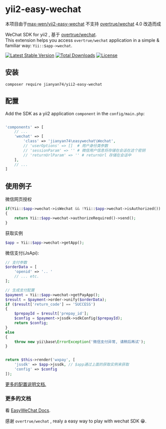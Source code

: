 # yii2-easy-wechat

本项目由于[max-wen/yii2-easy-wechat](https://github.com/max-wen/yii2-easy-wechat) 不支持 [overtrue/wechat](https://github.com/overtrue/wechat) 4.0 改造而成

WeChat SDK for yii2 , 基于 [overtrue/wechat](https://github.com/overtrue/wechat).     
This extension helps you access `overtrue/wechat` application in a simple & familiar way:   `Yii::$app->wechat`.   

[![Latest Stable Version](https://poser.pugx.org/maxwen/yii2-easy-wechat/v/stable)](https://packagist.org/packages/maxwen/yii2-easy-wechat)
[![Total Downloads](https://poser.pugx.org/maxwen/yii2-easy-wechat/downloads)](https://packagist.org/packages/maxwen/yii2-easy-wechat)
[![License](https://poser.pugx.org/maxwen/yii2-easy-wechat/license)](https://packagist.org/packages/maxwen/yii2-easy-wechat)

## 安装
```
composer require jianyan74/yii2-easy-wechat
```

## 配置

Add the SDK as a yii2 application `component` in the `config/main.php`:

```php

'components' => [
	// ...
	'wechat' => [
		'class' => 'jianyan74\easywechat\Wechat',
		// 'userOptions' => []  # 用户身份类参数
		// 'sessionParam' => '' # 微信用户信息将存储在会话在这个密钥
		// 'returnUrlParam' => '' # returnUrl 存储在会话中
	],
	// ...
]
```

## 使用例子

微信网页授权

```php
if(Yii::$app->wechat->isWechat && !Yii::$app->wechat->isAuthorized()) 
{
    return Yii::$app->wechat->authorizeRequired()->send();
}
```
获取实例

```php
$app = Yii::$app->wechat->getApp();
```
微信支付(JsApi):

```php
// 支付参数
$orderData = [ 
    'openid' => '.. '
    // ... etc. 
];

// 生成支付配置
$payment = Yii::$app->wechat->getPayApp();
$result = $payment->order->unify($orderData);
if ($result['return_code'] == 'SUCCESS')
{
    $prepayId = $result['prepay_id'];
    $config = $payment->jssdk->sdkConfig($prepayId);
    return $config;
}
else
{
    throw new yii\base\ErrorException('微信支付异常, 请稍后再试');
}  


return $this->render('wxpay', [
    'jssdk' => $app->jssdk, // $app通过上面的获取实例来获取
    'config' => $config
]);

```


[更多的配置说明文档.](https://www.easywechat.com/docs/master/zh-CN/official-account/configuration)


### 更多的文档
看 [EasyWeChat Docs](https://www.easywechat.com/docs/master).

感谢 `overtrue/wechat` , realy a easy way to play with wechat SDK 😁.
